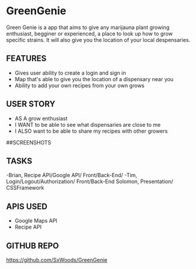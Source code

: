 # GreenGenie
Green Genie is a app that aims to give any marijauna plant growing enthusiast, begginer or experienced, a place to look up how to grow specific strains. It will also give you the location of your local despensaries.

## FEATURES
- Gives user ability to create a login and sign in 
- Map that's able to give you the location of a dispensary near you
- Ability to add your own recipes from your own grows

## USER STORY
- AS A grow enthusiast
- I WANT to be able to see what dispensaries are close to me 
- I ALSO want to be able to share my recipes with other growers

##SCREENSHOTS


## TASKS
-Brian, Recipe API/Google API/ Front/Back-End/ 
-Tim, Login/Logout/Authorization/ Front/Back-End
Solomon, Presentation/ CSSFramework

## APIS USED
- Google Maps API
- Recipe API

## GITHUB REPO
https://github.com/SxWoods/GreenGenie
